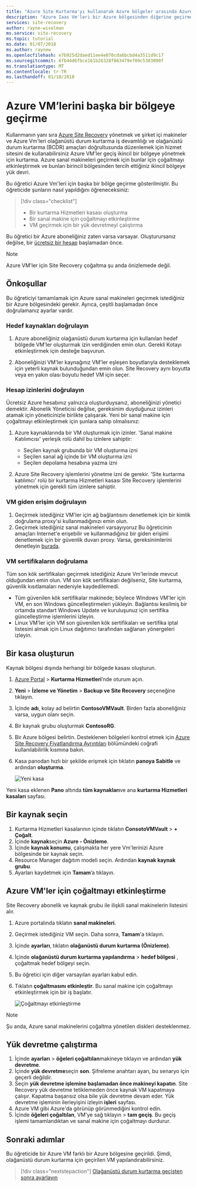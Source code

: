 ```yaml
---
title: "Azure Site Kurtarma'yı kullanarak Azure bölgeler arasında Azure Vm'leri geçirme | Microsoft Docs"
description: "Azure Iaas Vm'leri bir Azure bölgesinden diğerine geçirmek için Azure Site Recovery kullanın."
services: site-recovery
author: rayne-wiselman
ms.service: site-recovery
ms.topic: tutorial
ms.date: 01/07/2018
ms.author: raynew
ms.openlocfilehash: e7b925d2daed11ee4e070cda6bcbd4a3511d9c17
ms.sourcegitcommit: 6fb44d6fbce161b26328f863479ef09c5303090f
ms.translationtype: MT
ms.contentlocale: tr-TR
ms.lasthandoff: 01/10/2018
---
```

# <a name="migrate-azure-vms-to-another-region"></a>Azure VM’lerini başka bir bölgeye geçirme

Kullanmanın yanı sıra [Azure Site Recovery](site-recovery-overview.md) yönetmek ve şirket içi makineler ve Azure Vm'leri olağanüstü durum kurtarma iş devamlılığı ve olağanüstü durum kurtarma (BCDR) amaçları doğrultusunda düzenlemek için hizmet sitesini de kullanabilirsiniz Azure VM'ler geçiş ikincil bir bölgeye yönetmek için kurtarma. Azure sanal makineleri geçirmek için bunlar için çoğaltmayı etkinleştirmek ve bunları birincil bölgesinden tercih ettiğiniz ikincil bölgeye yük devri.

Bu öğretici Azure Vm'leri için başka bir bölge geçirme gösterilmiştir. Bu öğreticide şunların nasıl yapıldığını öğreneceksiniz:

> [!div class="checklist"]
> * Bir kurtarma Hizmetleri kasası oluşturma
> * Bir sanal makine için çoğaltmayı etkinleştirme
> * VM geçirmek için bir yük devretmeyi çalıştırma

Bu öğretici bir Azure aboneliğiniz zaten varsa varsayar. Oluşturursanız değilse, bir [ücretsiz bir hesap](https://azure.microsoft.com/pricing/free-trial/) başlamadan önce.

>[!NOTE]
>
> Azure VM'ler için Site Recovery çoğaltma şu anda önizlemede değil.



## <a name="prerequisites"></a>Önkoşullar

Bu öğreticiyi tamamlamak için Azure sanal makineleri geçirmek istediğiniz bir Azure bölgesindeki gerekir. Ayrıca, çeşitli başlamadan önce doğrulamanız ayarlar vardır.


### <a name="verify-target-resources"></a>Hedef kaynakları doğrulayın

1. Azure aboneliğiniz olağanüstü durum kurtarma için kullanılan hedef bölgede VM'ler oluşturmak izin verdiğinden emin olun. Gerekli Kotayı etkinleştirmek için desteğe başvurun.

2. Aboneliğinizi VM'ler kaynağınız VM'ler eşleşen boyutlarıyla desteklemek için yeterli kaynak bulunduğundan emin olun. Site Recovery aynı boyutta veya en yakın olası boyutu hedef VM için seçer.


### <a name="verify-account-permissions"></a>Hesap izinlerini doğrulayın

Ücretsiz Azure hesabınız yalnızca oluşturduysanız, aboneliğinizi yönetici demektir. Abonelik Yöneticisi değilse, gereksinim duyduğunuz izinleri atamak için yöneticinizle birlikte çalışarak. Yeni bir sanal makine için çoğaltmayı etkinleştirmek için şunlara sahip olmalısınız:

1. Azure kaynaklarında bir VM oluşturmak için izinler. 'Sanal makine Katılımcısı' yerleşik rolü dahil bu izinlere sahiptir:
    - Seçilen kaynak grubunda bir VM oluşturma izni
    - Seçilen sanal ağ içinde bir VM oluşturma izni
    - Seçilen depolama hesabına yazma izni

2. Azure Site Recovery işlemlerini yönetme izni de gerekir. 'Site kurtarma katılımcı' rolü bir kurtarma Hizmetleri kasası Site Recovery işlemlerini yönetmek için gerekli tüm izinlere sahiptir.


### <a name="verify-vm-outbound-access"></a>VM giden erişim doğrulayın

1. Geçirmek istediğiniz VM'ler için ağ bağlantısını denetlemek için bir kimlik doğrulama proxy'si kullanmadığınızı emin olun. 
2. Geçirmek istediğiniz sanal makineleri varsayıyoruz Bu öğreticinin amaçları Internet'e erişebilir ve kullanmadığınız bir giden erişimi denetlemek için bir güvenlik duvarı proxy. Varsa, gereksinimlerini denetleyin [burada](azure-to-azure-tutorial-enable-replication.md#configure-outbound-network-connectivity).

### <a name="verify-vm-certificates"></a>VM sertifikaların doğrulama

Tüm son kök sertifikaları geçirmek istediğiniz Azure Vm'lerinde mevcut olduğundan emin olun. VM son kök sertifikaları değilseniz, Site kurtarma, güvenlik kısıtlamaları nedeniyle kaydedilemedi.

- Tüm güvenilen kök sertifikalar makinede; böylece Windows VM'ler için VM, en son Windows güncelleştirmeleri yükleyin. Bağlantısı kesilmiş bir ortamda standart Windows Update ve kuruluşunuz için sertifika güncelleştirme işlemlerini izleyin.
- Linux VM'ler için VM son güvenilen kök sertifikaları ve sertifika iptal listesini almak için Linux dağıtımcı tarafından sağlanan yönergeleri izleyin.



## <a name="create-a-vault"></a>Bir kasa oluşturun

Kaynak bölgesi dışında herhangi bir bölgede kasası oluşturun.

1. [Azure Portal](https://portal.azure.com) > **Kurtarma Hizmetleri**’nde oturum açın.
2. **Yeni** > **İzleme ve Yönetim** > **Backup ve Site Recovery** seçeneğine tıklayın.
3. İçinde **adı**, kolay ad belirtin **ContosoVMVault**. Birden fazla aboneliğiniz varsa, uygun olanı seçin.
4. Bir kaynak grubu oluşturmak **ContosoRG**.
5. Bir Azure bölgesi belirtin. Desteklenen bölgeleri kontrol etmek için [Azure Site Recovery Fiyatlandırma Ayrıntıları](https://azure.microsoft.com/pricing/details/site-recovery/) bölümündeki coğrafi kullanılabilirlik kısmına bakın.
6. Kasa panodan hızlı bir şekilde erişmek için tıklatın **panoya Sabitle** ve ardından **oluşturma**.

   ![Yeni kasa](./media/tutorial-migrate-azure-to-azure/azure-to-azure-vault.png)

Yeni kasa eklenen **Pano** altında **tüm kaynakları**ve ana **kurtarma Hizmetleri kasaları** sayfası.






## <a name="select-the-source"></a>Bir kaynak seçin

1. Kurtarma Hizmetleri kasalarının içinde tıklatın **ConsotoVMVault** > **+ Çoğalt**.
2. İçinde **kaynak**seçin **Azure - Önizleme**.
3. İçinde **kaynak konumu**, çalışmakta her yere Vm'lerinizi Azure bölgesinde bir kaynak seçin.
4. Resource Manager dağıtım modeli seçin. Ardından **kaynak kaynak grubu**.
5. Ayarları kaydetmek için **Tamam**’a tıklayın.


## <a name="enable-replication-for-azure-vms"></a>Azure VM'ler için çoğaltmayı etkinleştirme

Site Recovery abonelik ve kaynak grubu ile ilişkili sanal makinelerin listesini alır.


1. Azure portalında tıklatın **sanal makineleri**.
2. Geçirmek istediğiniz VM seçin. Daha sonra, **Tamam**'a tıklayın.
3. İçinde **ayarları**, tıklatın **olağanüstü durum kurtarma (Önizleme)**.
4. İçinde **olağanüstü durum kurtarma yapılandırma** > **hedef bölgesi** , çoğaltmak hedef bölgeyi seçin.
5. Bu öğretici için diğer varsayılan ayarları kabul edin.
6. Tıklatın **çoğaltmasını etkinleştir**. Bu sanal makine için çoğaltmayı etkinleştirmek için bir iş başlatır.

    ![Çoğaltmayı etkinleştirme](media/tutorial-migrate-azure-to-azure/settings.png)

>[!NOTE]
  >
  > Şu anda, Azure sanal makinelerini çoğaltma yönetilen diskleri desteklenmez. 

## <a name="run-a-failover"></a>Yük devretme çalıştırma

1. İçinde **ayarları** > **öğeleri çoğaltılan**makineye tıklayın ve ardından **yük devretme**.
2. İçinde **yük devretme**seçin **son**. Şifreleme anahtarı ayarı, bu senaryo için geçerli değildir.
3. Seçin **yük devretme işlemine başlamadan önce makineyi kapatın**. Site Recovery yük devretme tetiklemeden önce kaynak VM kapatmaya çalışır. Kapatma başarısız olsa bile yük devretme devam eder. Yük devretme işleminin ilerleyişini izleyin **işleri** sayfası.
4. Azure VM gibi Azure'da görünüp görünmediğini kontrol edin.
5. İçinde **öğeleri çoğaltılan**, VM'ye sağ tıklayın > **tam geçiş**. Bu geçiş işlemi tamamlandıktan ve sanal makine için çoğaltmayı durdurur.



## <a name="next-steps"></a>Sonraki adımlar

Bu öğreticide bir Azure VM farklı bir Azure bölgesine geçirildi. Şimdi, olağanüstü durum kurtarma için geçirilen VM yapılandırabilirsiniz.

> [!div class="nextstepaction"]
> [Olağanüstü durum kurtarma geçişten sonra ayarlayın](azure-to-azure-quickstart.md)

